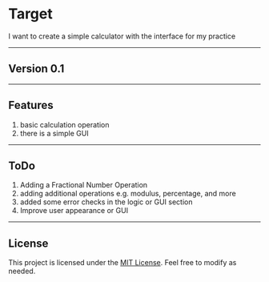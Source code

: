 # Target
I want to create a simple calculator with the interface for my practice

---

## Version 0.1

---

## Features
1. basic calculation operation
2. there is a simple GUI

---

## ToDo
1. Adding a Fractional Number Operation
2. adding additional operations e.g. modulus, percentage, and more
3. added some error checks in the logic or GUI section
4. Improve user appearance or GUI

---

## License

This project is licensed under the [MIT License](LICENSE). Feel free to modify as needed.
